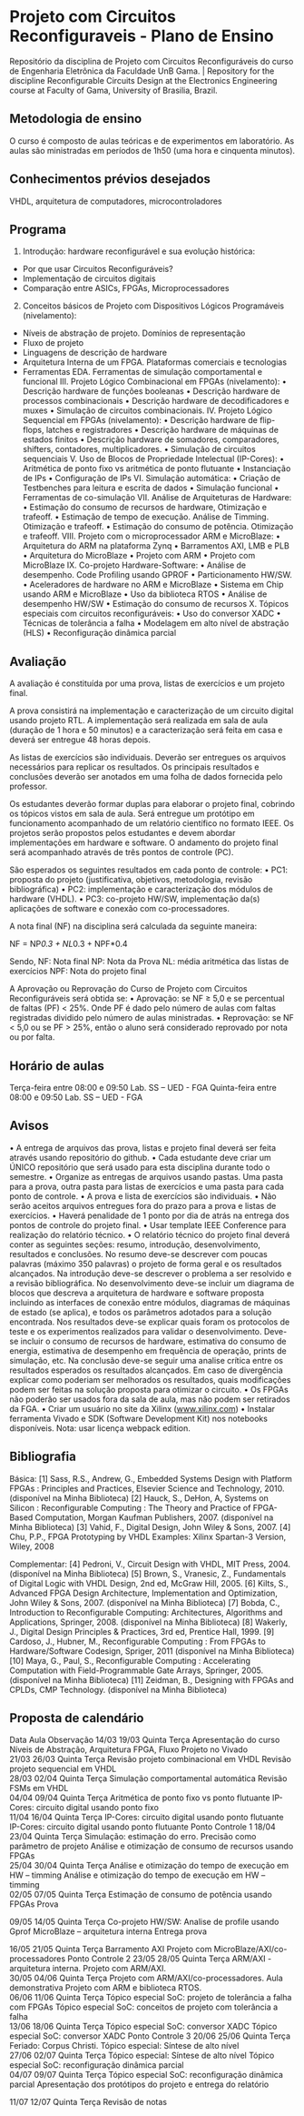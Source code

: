 # Projeto com Circuitos Reconfiguraveis - Plano de Ensino
Repositório da disciplina de Projeto com Circuitos Reconfiguráveis do curso de Engenharia Eletrônica da Faculdade UnB Gama. | Repository for the discipline  Reconfigurable Circuits Design at the Electronics Engineering course at Faculty of Gama, University of Brasilia, Brazil.

## Metodologia de ensino
O curso é composto de aulas teóricas e de experimentos em laboratório. As aulas são ministradas em períodos de 1h50 (uma hora e cinquenta minutos).

## Conhecimentos prévios desejados
VHDL, arquitetura de computadores, microcontroladores

## Programa
1. Introdução: hardware reconfigurável e sua evolução histórica:
*	Por que usar Circuitos Reconfiguráveis?
*	Implementação de circuitos digitais
*	Comparação entre ASICs, FPGAs, Microprocessadores
2.	Conceitos básicos de Projeto com Dispositivos Lógicos Programáveis (nivelamento):
*	Níveis de abstração de projeto. Domínios de representação
*	Fluxo de projeto
*	Linguagens de descrição de hardware
*	Arquitetura Interna de um FPGA. Plataformas comerciais e tecnologias
*	Ferramentas EDA. Ferramentas de simulação comportamental e funcional 
III. Projeto Lógico Combinacional em FPGAs (nivelamento):
•	Descrição hardware de funções booleanas
•	Descrição hardware de processos combinacionais
•	Descrição hardware de decodificadores e muxes
•	Simulação de circuitos combinacionais.
IV.	Projeto Lógico Sequencial em FPGAs (nivelamento):
•	Descrição hardware de flip-flops, latches e registradores
•	Descrição hardware de máquinas de estados finitos
•	Descrição hardware de somadores, comparadores, shifters, contadores, multiplicadores.
•	Simulação de circuitos sequenciais
V. Uso de Blocos de Propriedade Intelectual (IP-Cores):
•	Aritmética de ponto fixo vs aritmética de ponto flutuante
•	Instanciação de IPs
•	Configuração de IPs
VI.	Simulação automática:
•	Criação de Testbenches para leitura e escrita de dados
•	Simulação funcional
•	Ferramentas de co-simulação
VII. Análise de Arquiteturas de Hardware:
•	Estimação do consumo de recursos de hardware, Otimização e trafeoff.
•	Estimação de tempo de execução. Análise de Timming. Otimização e trafeoff.
•	Estimação do consumo de potência. Otimização e trafeoff.
VIII.	Projeto com o microprocessador ARM e MicroBlaze:
•	Arquitetura do ARM na plataforma Zynq 
•	Barramentos AXI, LMB e PLB
•	Arquitetura do MicroBlaze
•	Projeto com ARM
•	Projeto com MicroBlaze
IX.	Co-projeto Hardware-Software:
•	Análise de desempenho. Code Profiling usando GPROF
•	Particionamento HW/SW.
•	Aceleradores de hardware no ARM e MicroBlaze
•	Sistema em Chip usando ARM e MicroBlaze
•	Uso da biblioteca RTOS
•	Análise de desempenho HW/SW
•	Estimação do consumo de recursos
X. Tópicos especiais com circuitos reconfiguráveis:
•	Uso do conversor XADC
•	Técnicas de tolerância a falha
•	Modelagem em alto nível de abstração (HLS)
•	Reconfiguração dinâmica parcial

## Avaliação
A avaliação é constituída por uma prova, listas de exercícios e um projeto final. 

A prova consistirá na implementação e caracterização de um circuito digital usando projeto RTL. A implementação será realizada em sala de aula (duração de 1 hora e 50 minutos) e a caracterização será feita em casa e deverá ser entregue 48 horas depois.

As listas de exercícios são individuais. Deverão ser entregues os arquivos necessários para replicar os resultados. Os principais resultados e conclusões deverão ser anotados em uma folha de dados fornecida pelo professor.

Os estudantes deverão formar duplas para elaborar o projeto final, cobrindo os tópicos vistos em sala de aula. Será entregue um protótipo em funcionamento acompanhado de um relatório científico no formato IEEE. Os projetos serão propostos pelos estudantes e devem abordar implementações em hardware e software. O andamento do projeto final será acompanhado através de três pontos de controle (PC).

São esperados os seguintes resultados em cada ponto de controle:
•	PC1: proposta do projeto (justificativa, objetivos, metodologia, revisão bibliográfica)
•	PC2: implementação e caracterização dos módulos de hardware (VHDL).
•	PC3: co-projeto HW/SW, implementação da(s) aplicações de software e conexão com co-processadores.

A nota final (NF) na disciplina será calculada da seguinte maneira:

NF = NP*0.3 + NL*0.3 + NPF*0.4

Sendo, 
NF: Nota final
NP: Nota da Prova
NL: média aritmética das listas de exercícios
NPF: Nota do projeto final

A Aprovação ou Reprovação do Curso de Projeto com Circuitos Reconfiguráveis será obtida se:
•	Aprovação: se NF ≥ 5,0 e se percentual de faltas (PF) < 25%. Onde PF é dado pelo número de aulas com faltas registradas dividido pelo número de aulas ministradas.
•	Reprovação: se NF < 5,0 ou se PF > 25%, então o aluno será considerado reprovado por nota ou por falta.

## Horário de aulas
Terça-feira entre 08:00 e 09:50 Lab. SS – UED - FGA
Quinta-feira entre 08:00 e 09:50 Lab. SS – UED - FGA

## Avisos
•	A entrega de arquivos das prova, listas e projeto final deverá ser feita através usando repositório do github.
•	Cada estudante deve criar um ÚNICO repositório que será usado para esta disciplina durante todo o semestre. 
•	Organize as entregas de arquivos usando pastas. Uma pasta para a prova, outra pasta para listas de exercícios e uma pasta para cada ponto de controle.
•	A prova e lista de exercícios são individuais. 
•	Não serão aceitos arquivos entregues fora do prazo para a prova e listas de exercícios.
•	Haverá penalidade de 1 ponto por dia de atrás na entrega dos pontos de controle do projeto final.
•	Usar template IEEE Conference para realização do relatório técnico.
•	O relatório técnico do projeto final deverá conter as seguintes seções: resumo, introdução, desenvolvimento, resultados e conclusões. No resumo deve-se descrever com poucas palavras (máximo 350 palavras) o projeto de forma geral e os resultados alcançados. Na introdução deve-se descrever o problema a ser resolvido e a revisão bibliográfica. No desenvolvimento deve-se incluir um diagrama de blocos que descreva a arquitetura de hardware e software proposta incluindo as interfaces de conexão entre módulos, diagramas de máquinas de estado (se aplica), e todos os parâmetros adotados para a solução encontrada. Nos resultados deve-se explicar quais foram os protocolos de teste e os experimentos realizados para validar o desenvolvimento. Deve-se incluir o consumo de recursos de hardware, estimativa do consumo de energia, estimativa de desempenho em frequência de operação, prints de simulação, etc. Na conclusão deve-se seguir uma analise crítica entre os resultados esperados os resultados alcançados. Em caso de divergência explicar como poderiam ser melhorados os resultados, quais modificações podem ser feitas na solução proposta para otimizar o circuito.
•	Os FPGAs não poderão ser usados fora da sala de aula, mas não podem ser retirados da FGA. 
•	Criar um usuário no site da Xilinx (www.xilinx.com)
•	Instalar ferramenta Vivado e SDK (Software Development Kit) nos notebooks disponíveis. 
Nota: usar licença webpack edition.

## Bibliografia
Básica:
[1] Sass, R.S., Andrew, G., Embedded Systems Design with Platform FPGAs : Principles and Practices, Elsevier Science and Technology, 2010. (disponível na Minha Biblioteca)
[2] Hauck,  S.,  DeHon, A,  Systems on Silicon : Reconfigurable Computing : The Theory and Practice of FPGA-Based Computation, Morgan Kaufman Publishers, 2007. (disponível na Minha Biblioteca)
[3] Vahid, F., Digital Design, John Wiley & Sons, 2007.
[4] Chu, P.P., FPGA Prototyping by VHDL Examples: Xilinx Spartan-3 Version, Wiley, 2008

Complementar:
[4] Pedroni, V., Circuit Design with VHDL, MIT Press, 2004. (disponível na Minha Biblioteca)
[5] Brown, S., Vranesic, Z., Fundamentals of Digital Logic with VHDL Design, 2nd ed, McGraw Hill, 2005.
[6] Kilts, S., Advanced FPGA Design Architecture, Implementation and Optimization, John Wiley & Sons, 2007. (disponível na Minha Biblioteca)
[7] Bobda, C., Introduction to Reconfigurable Computing: Architectures, Algorithms and Applications, Springer, 2008. (disponível na Minha Biblioteca)
[8] Wakerly, J., Digital Design Principles & Practices, 3rd ed, Prentice Hall, 1999.
[9] Cardoso, J., Hubner, M., Reconfigurable Computing : From FPGAs to Hardware/Software Codesign, Spriger, 2011 (disponível na Minha Biblioteca)
[10] Maya, G., Paul, S., Reconfigurable Computing : Accelerating Computation with Field-Programmable Gate Arrays, Springer, 2005. (disponível na Minha Biblioteca)
[11] Zeidman, B., Designing with FPGAs and CPLDs, CMP Technology. (disponível na Minha Biblioteca)

## Proposta de calendário
Data	Aula	Observação
14/03
19/03	Quinta
Terça	Apresentação do curso
Níveis de Abstração, Arquitetura FPGA, Fluxo Projeto no Vivado	
21/03
26/03	Quinta
Terça	Revisão projeto combinacional em VHDL
Revisão projeto sequencial em VHDL	
28/03
02/04	Quinta
Terça	Simulação comportamental automática
Revisão FSMs em VHDL	
04/04
09/04	Quinta
Terça	Aritmética de ponto fixo vs ponto flutuante
IP-Cores: circuito digital usando ponto fixo	
11/04
16/04	Quinta
Terça	IP-Cores: circuito digital usando ponto flutuante
IP-Cores: circuito digital usando ponto flutuante	Ponto Controle 1
18/04
23/04	Quinta
Terça	Simulação: estimação do erro. Precisão como parâmetro de projeto
Análise e otimização de consumo de recursos usando FPGAs	
25/04
30/04	Quinta
Terça	Análise e otimização do tempo de execução em HW – timming
Análise e otimização do tempo de execução em HW – timming	
02/05
07/05	Quinta
Terça	Estimação de consumo de potência usando FPGAs
Prova	

09/05
14/05	Quinta
Terça	Co-projeto HW/SW: Analise de profile usando Gprof 
MicroBlaze – arquitetura interna 	Entrega prova

16/05
21/05	Quinta
Terça	Barramento AXI
Projeto com MicroBlaze/AXI/co-processadores	Ponto Controle 2
23/05
28/05	Quinta
Terça	ARM/AXI - arquitetura interna.
Projeto com ARM/AXI. 	
30/05
04/06	Quinta
Terça	Projeto com ARM/AXI/co-processadores. Aula demonstrativa
Projeto com ARM e biblioteca RTOS.	
06/06
11/06	Quinta
Terça	Tópico especial SoC: projeto de tolerância a falha com FPGAs
Tópico especial SoC: conceitos de projeto com tolerância a falha	
13/06
18/06	Quinta
Terça	Tópico especial SoC: conversor XADC 
Tópico especial SoC: conversor XADC 	Ponto Controle 3
20/06
25/06	Quinta
Terça	Feriado: Corpus Christi.
Tópico especial: Síntese de alto nível	
27/06
02/07	Quinta
Terça	Tópico especial: Síntese de alto nível 
Tópico especial SoC: reconfiguração dinâmica parcial	
04/07
09/07	Quinta
Terça	Tópico especial SoC: reconfiguração dinâmica parcial 
Apresentação dos protótipos do projeto e entrega do relatório	

11/07
12/07	Quinta
Terça	Revisão de notas
	
